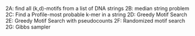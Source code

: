 2A: find all (k,d)-motifs from a list of DNA strings
2B: median string problem
2C: Find a Profile-most probable k-mer in a string
2D: Greedy Motif Search
2E: Greedy Motif Search with pseudocounts
2F: Randomized motif search
2G: Gibbs sampler